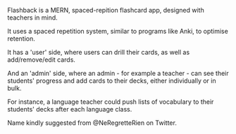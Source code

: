 Flashback is a MERN, spaced-repition flashcard app, designed with teachers in mind.

It uses a spaced repetition system, similar to programs like Anki, to optimise retention.

It has a 'user' side, where users can drill their cards, as well as add/remove/edit cards.

And an 'admin' side, where an admin - for example a teacher - can see their students' progress and add cards to their decks, either individually or in bulk.

For instance, a language teacher could push lists of vocabulary to their students' decks after each language class.

Name kindly suggested from @NeRegretteRien on Twitter.
